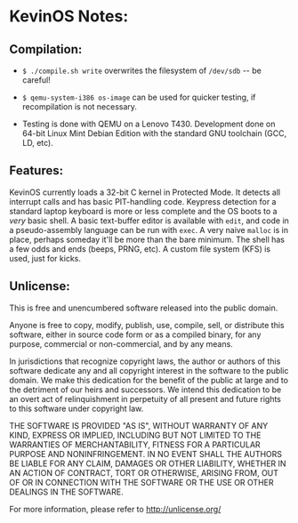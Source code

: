 KevinOS Notes:
==============

Compilation:
------------

+ `$ ./compile.sh write` overwrites the filesystem of `/dev/sdb` -- be careful!

+ `$ qemu-system-i386 os-image` can be used for quicker testing, if recompilation is not necessary. 

+ Testing is done with QEMU on a Lenovo T430. Development done on 64-bit Linux Mint Debian Edition with the standard GNU toolchain (GCC, LD, etc).

Features:
---------

KevinOS currently loads a 32-bit C kernel in Protected Mode.  It detects all interrupt calls and has basic PIT-handling code.  Keypress detection for a standard laptop keyboard is more or less complete and the OS boots to a _very_ basic shell.  A basic text-buffer editor is available with `edit`, and code in a pseudo-assembly language can be run with `exec`.  A very naive `malloc` is in place, perhaps someday it'll be more than the bare minimum. The shell has a few odds and ends (beeps, PRNG, etc).  A custom file system (KFS) is used, just for kicks. 

Unlicense:
----------

This is free and unencumbered software released into the public domain.

Anyone is free to copy, modify, publish, use, compile, sell, or
distribute this software, either in source code form or as a compiled
binary, for any purpose, commercial or non-commercial, and by any
means.

In jurisdictions that recognize copyright laws, the author or authors
of this software dedicate any and all copyright interest in the
software to the public domain. We make this dedication for the benefit
of the public at large and to the detriment of our heirs and
successors. We intend this dedication to be an overt act of
relinquishment in perpetuity of all present and future rights to this
software under copyright law.

THE SOFTWARE IS PROVIDED "AS IS", WITHOUT WARRANTY OF ANY KIND,
EXPRESS OR IMPLIED, INCLUDING BUT NOT LIMITED TO THE WARRANTIES OF
MERCHANTABILITY, FITNESS FOR A PARTICULAR PURPOSE AND NONINFRINGEMENT.
IN NO EVENT SHALL THE AUTHORS BE LIABLE FOR ANY CLAIM, DAMAGES OR
OTHER LIABILITY, WHETHER IN AN ACTION OF CONTRACT, TORT OR OTHERWISE,
ARISING FROM, OUT OF OR IN CONNECTION WITH THE SOFTWARE OR THE USE OR
OTHER DEALINGS IN THE SOFTWARE.

For more information, please refer to <http://unlicense.org/>
